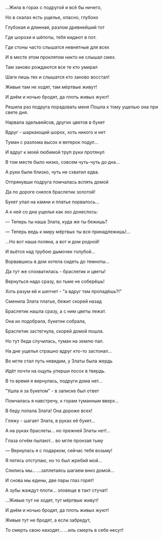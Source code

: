 ...Жила в горах с подругой и всё бы ничего, 

Но в скалах есть ущелье, опасно, глубоко 

Глубокая и длинная, разлом древнейший тот 

Где шорохи и шёпоты, тебя кидают в пот. 

Где стоны часто слышатся невнятные для всех 

И в месте этом проклятом никто не слышал смех. 

Там заново рождаются все те кто умирал 

Шаги лишь тех и слышатся кто заново восстал! 

Живые там не ходят, там мёртвые живут! 

И днём и ночью бродят, да плоть живых жуют! 

Решила раз подруга порадовать меня Пошла к тому ущелью она при свете дня. 

Нарвала эдельвейсов, других цветов в букет 

Вдруг - шаркающий шорох, хоть никого и нет 

Туман с разлома высох и ветерок подул... 

И вдруг к моей любимой труп руки протянул 

В том месте было низко, совсем чуть-чуть до дна... 

А руки были близко, чуть не схватил едва. 

Отпрянувши подруга помчалась вспять домой 

Да по дороге снялся браслетик золотой! 

Букет упал на камни и платье порвалось... 

А к ней со дна ущелья как эхо донеслось: 

— Теперь ты наша Злата, куда же ты бежишь? 

— Теперь ведь к миру мёртвых ты вся принадлежишь!... 

...Но вот наша поляна, а вот и дом родной! 

И вьётся над трубою дымочек голубой... 

Ворвавшись в дом хотела сидеть до темноты... 

Да тут же спохватилась - браслетик и цветы! 

Вернуться надо сразу, во тьме не соберёшь! 

Хоть разум ей и шепчет - "а вдруг там пропадёшь?!" 

Сменила Злата платье, бежит скорей назад 

Браслетик нашла сразу, а с ним цветы лежат. 

Она их подобрала, букетик собрала, 

Браслетик застегнула, скорей домой пошла. 

Но тут беда случилась, туман на землю пал. 

На дне ущелья страшно вдруг кто-то застонал... 

Во мгле стал путь невидим, у Златы была жердь 

Идёт почти на ощупь уперши посох в твердь. 

В то время я вернулась, подруги дома нет... 

"Ушла я за букетом" - в записке был ответ 

Помчалась я навстречу, к горам туманным вверх... 

В беду попала Злата! Она дороже всех! 

Гляжу - шагает Злата, в руках её букет... 

А на руках браслеты... но прежней Златы нет!... 

Глаза огнём пылают... во мгле пронзая тьму 

— Вернулась я с подарком, сейчас тебя возьму! 

Я пятясь отступаю, но то был жребий мой... 

Слились мы... ...заплетаясь шагаем вниз домой... 

И снова мы едины, две пары глаз горят! 

А зубы жаждут плоти... зловеще в такт стучат! 

...Живые тут не ходят, тут мёртвые живут! 

И днём и ночью бродят, да плоть живых жуют! 

Живые тут не бродят, а если забредут, 

То смерть свою находят... ...иль смерть в себе несут!